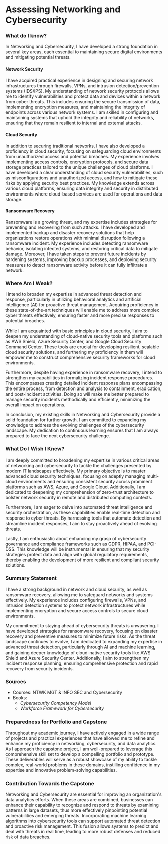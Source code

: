 # Assessing Networking and Cybersecurity

### What do I know?
In Networking and Cybersecurity, I have developed a strong foundation in several key areas, each essential to maintaining secure digital environments and mitigating potential threats.

#### Network Security
I have acquired practical experience in designing and securing network infrastructures through firewalls, VPNs, and intrusion detection/prevention systems (IDS/IPS). My understanding of network security protocols allows me to identify vulnerabilities and protect data and devices within a network from cyber threats. This includes ensuring the secure transmission of data, implementing encryption measures, and maintaining the integrity of endpoints across various network systems. I am skilled in configuring and maintaining systems that uphold the integrity and reliability of networks, ensuring that they remain resilient to internal and external attacks.

#### Cloud Security
In addition to securing traditional networks, I have also developed a proficiency in cloud security, focusing on safeguarding cloud environments from unauthorized access and potential breaches. My experience involves implementing access controls, encryption protocols, and secure data storage practices tailored to the unique challenges of cloud platforms. I have developed a clear understanding of cloud security vulnerabilities, such as misconfigurations and unauthorized access, and how to mitigate these risks by applying security best practices. My knowledge extends across various cloud platforms, ensuring data integrity and security in distributed environments where cloud-based services are used for operations and data storage.

#### Ransomware Recovery
Ransomware is a growing threat, and my expertise includes strategies for preventing and recovering from such attacks. I have developed and implemented backup and disaster recovery solutions that help organizations restore operations with minimal disruption following a ransomware incident. My experience includes detecting ransomware behavior, isolating infected systems, and restoring critical data to mitigate damage. Moreover, I have taken steps to prevent future incidents by hardening systems, improving backup processes, and deploying security measures to detect ransomware activity before it can fully infiltrate a network.

### Where Am I Weak?
I intend to broaden my expertise in advanced threat detection and response, particularly in utilizing behavioral analytics and artificial intelligence (AI) for proactive threat management. Acquiring proficiency in these state-of-the-art techniques will enable me to address more complex cyber threats effectively, ensuring faster and more precise responses to potential breaches.

While I am acquainted with basic principles in cloud security, I aim to deepen my understanding of cloud-native security tools and platforms such as AWS Shield, Azure Security Center, and Google Cloud Security Command Center. These tools are crucial for developing resilient, scalable cloud security solutions, and furthering my proficiency in them will empower me to construct comprehensive security frameworks for cloud environments.

Furthermore, despite having experience in ransomware recovery, I intend to strengthen my capabilities in formalizing incident response procedures. This encompasses creating detailed incident response plans encompassing the entire process, from detection and analysis to containment, eradication, and post-incident activities. Doing so will make me better prepared to manage security incidents methodically and efficiently, minimizing the overall impact on operations.

In conclusion, my existing skills in Networking and Cybersecurity provide a solid foundation for further growth. I am committed to expanding my knowledge to address the evolving challenges of the cybersecurity landscape. My dedication to continuous learning ensures that I am always prepared to face the next cybersecurity challenge.

### What Do I Wish I Knew?
I am deeply committed to broadening my expertise in various critical areas of networking and cybersecurity to tackle the challenges presented by modern IT landscapes effectively. My primary objective is to master advanced cloud security techniques, focusing on adeptly managing multi-cloud environments and ensuring consistent security across prominent platforms such as AWS, Azure, and Google Cloud. Additionally, I am dedicated to deepening my comprehension of zero-trust architecture to bolster network security in remote and distributed computing contexts.

Furthermore, I am eager to delve into automated threat intelligence and security orchestration, as these capabilities enable real-time detection and response to cyber threats. By harnessing tools that automate detection and streamline incident responses, I aim to stay proactively ahead of evolving threats.

Lastly, I am enthusiastic about enhancing my grasp of cybersecurity governance and compliance frameworks such as GDPR, HIPAA, and PCI-DSS. This knowledge will be instrumental in ensuring that my security strategies protect data and align with global regulatory requirements, thereby enabling the development of more resilient and compliant security solutions.

### Summary Statement
I have a strong background in network and cloud security, as well as ransomware recovery, allowing me to safeguard networks and systems effectively. My experience includes configuring firewalls, VPNs, and intrusion detection systems to protect network infrastructures while implementing encryption and secure access controls to secure cloud environments.

My commitment to staying ahead of cybersecurity threats is unwavering. I have developed strategies for ransomware recovery, focusing on disaster recovery and preventive measures to minimize future risks. As the threat landscape continues to evolve, I am dedicated to expanding my expertise in advanced threat detection, particularly through AI and machine learning, and gaining deeper knowledge of cloud-native security tools like AWS Shield and Azure Security Center. Additionally, I aim to strengthen my incident response planning, ensuring comprehensive protection and rapid recovery from security incidents.

### Sources
- Courses: NTWK MGT & INFO SEC and Cybersecurity
- Books:  
  - *Cybersecurity Competency Model*  
  - *Workforce Framework for Cybersecurity*

### Preparedness for Portfolio and Capstone
Throughout my academic journey, I have actively engaged in a wide range of projects and practical experiences that have allowed me to refine and enhance my proficiency in networking, cybersecurity, and data analytics. As I approach the capstone project, I am well-prepared to leverage this comprehensive skill set to develop a compelling portfolio and prototype. These deliverables will serve as a robust showcase of my ability to tackle complex, real-world problems in these domains, instilling confidence in my expertise and innovative problem-solving capabilities.

### Contribution Towards the Capstone
Networking and Cybersecurity are essential for improving an organization's data analytics efforts. When these areas are combined, businesses can enhance their capability to recognize and respond to threats by examining patterns in large datasets, thus more effectively pinpointing potential vulnerabilities and emerging threats. Incorporating machine learning algorithms into cybersecurity tools can support automated threat detection and proactive risk management. This fusion allows systems to predict and deal with threats in real time, leading to more robust defenses and reduced risk of data breaches.
